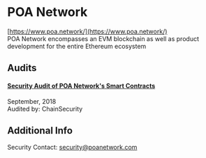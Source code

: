 # POA Network

[https://www.poa.network/](https://www.poa.network/)<br>
POA Network encompasses an EVM blockchain as well as product development for the entire Ethereum ecosystem


## Audits


#### [Security Audit of POA Network's Smart Contracts](https://github.com/ChainSecurity/audits/blob/master/ChainSecurity_PoA.pdf)

September, 2018<br>
Audited by: ChainSecurity<br>







## Additional Info
Security Contact: security@poanetwork.com